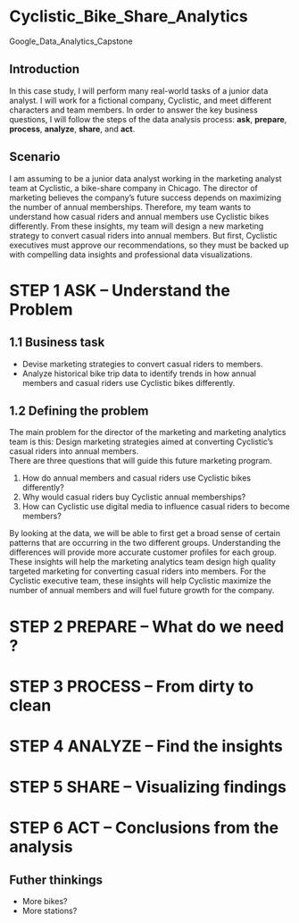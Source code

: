 # Cyclistic_Bike_Share_Analytics
Google_Data_Analytics_Capstone

## Introduction
In this case study, I will perform many real-world tasks of a junior data analyst. 
I will work for a fictional company, Cyclistic, and meet different characters and team members. In order to
answer the key business questions, I will follow the steps of the data analysis process: **ask**, **prepare**, **process**, **analyze**,
**share**, and **act**.

## Scenario
I am assuming to be a junior data analyst working in the marketing analyst team at Cyclistic, a bike-share company in Chicago. The director
of marketing believes the company’s future success depends on maximizing the number of annual memberships. Therefore,
my team wants to understand how casual riders and annual members use Cyclistic bikes differently. From these insights,
my team will design a new marketing strategy to convert casual riders into annual members. But first, Cyclistic executives
must approve our recommendations, so they must be backed up with compelling data insights and professional data
visualizations.



# STEP 1 ASK – Understand the Problem
## 1.1 Business task
*	Devise marketing strategies to convert casual riders to members.
*	Analyze historical bike trip data to identify trends in how annual members and casual riders use Cyclistic bikes differently.

## 1.2  Defining the problem
The main problem for the director of the marketing and marketing analytics team is this: 
Design marketing strategies aimed at converting Cyclistic’s casual riders into annual members.\
There are three questions that will guide this future marketing program. 
1. How do annual members and casual riders use Cyclistic bikes differently?
2. Why would casual riders buy Cyclistic annual memberships?
3. How can Cyclistic use digital media to influence casual riders to become members?

By looking at the data, we will be able to first get a broad sense of certain patterns that are occurring in the two different groups.
Understanding the differences will provide more accurate customer profiles for each group. These insights will help the marketing analytics team design high quality targeted marketing for converting casual riders into members.
For the Cyclistic executive team, these insights will help Cyclistic maximize the number of annual members and will fuel future growth for the company.



# STEP 2 PREPARE – What do we need ?


# STEP 3 PROCESS – From dirty to clean


# STEP 4 ANALYZE – Find the insights


# STEP 5 SHARE –  Visualizing findings


# STEP 6 ACT – Conclusions from the analysis

## Futher thinkings
* More bikes?
* More stations?
